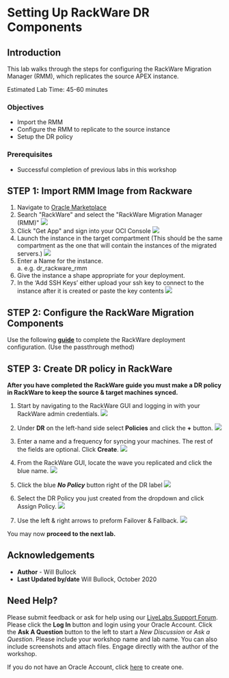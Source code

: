 # Setting Up RackWare DR Components
## Introduction
This lab walks through the steps for configuring the RackWare Migration Manager (RMM), which replicates the source APEX instance.

Estimated Lab Time: 45-60 minutes

### Objectives
- Import the RMM
- Configure the RMM to replicate to the source instance
- Setup the DR policy

### Prerequisites
- Successful completion of previous labs in this workshop

## **STEP 1:** Import RMM Image from Rackware
1.	Navigate to <a href="https://cloudmarketplace.oracle.com/marketplace/en_US/homePage.jspx" target="_blank">Oracle Marketplace</a>
2.	Search "RackWare" and select the "RackWare Migration Manager (RMM)"
    ![](./images/rmm-market.PNG)
3.	Click "Get App" and sign into your OCI Console
    ![](./images/oci-sign.PNG)
4.	Launch the instance in the target compartment (This should be the same compartment as the one that will contain the instances of the migrated servers.)
    ![](./images/launch.png)
5.	Enter a Name for the instance.\
    a.	e.g. dr_rackware_rmm
6.	Give the instance a shape appropriate for your deployment.
7.   In the ‘Add SSH Keys’ either upload your ssh key to connect to the instance after it is created or paste the key contents
    ![](./images/add-ssh-keys.png)

## **STEP 2:** Configure the RackWare Migration Components
Use the following **[guide](https://www.rackwareinc.com/rackware-rmm-oracle-marketplace-dr-march-2020)** to complete the RackWare deployment configuration. (Use the passthrough method)

## **STEP 3:** Create DR policy in RackWare
**After you have completed the RackWare guide you must make a DR policy in RackWare to keep the source & target machines synced.**
1. Start by navigating to the RackWare GUI and logging in with your RackWare admin credentials.
    ![](./images/gui.PNG)  

2. Under **DR** on the left-hand side select **Policies** and click the **+** button.
    ![](./images/dr-pol.PNG)

3. Enter a name and a frequency for syncing your machines. The rest of the fields are optional. Click **Create**.
    ![](./images/active.PNG)

4. From the RackWare GUI, locate the wave you replicated and click the blue name.
    ![](./images/rack-wave.PNG)

5. Click the blue ***No Policy*** button right of the DR label
    ![](./images/no-pol.PNG)

6. Select the DR Policy you just created from the dropdown and click Assign Policy.
        ![](./images/assign.PNG)

7. Use the left & right arrows to preform Failover & Fallback.
    ![](./images/failfall.PNG)  
    
You may now **proceed to the next lab.**

## Acknowledgements
- **Author** - Will Bullock
- **Last Updated by/date** Will Bullock, October 2020

## Need Help?
Please submit feedback or ask for help using our [LiveLabs Support Forum](https://community.oracle.com/tech/developers/categories/oracle-maa-dataguard-rac). Please click the **Log In** button and login using your Oracle Account. Click the **Ask A Question** button to the left to start a *New Discussion* or *Ask a Question*.  Please include your workshop name and lab name.  You can also include screenshots and attach files.  Engage directly with the author of the workshop.

If you do not have an Oracle Account, click [here](https://profile.oracle.com/myprofile/account/create-account.jspx) to create one.

